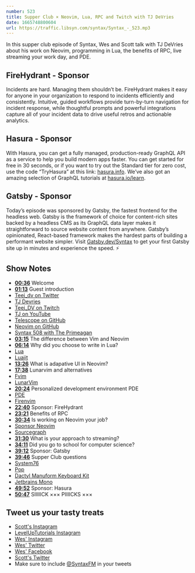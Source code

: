 ```yaml
---
number: 523
title: Supper Club × Neovim, Lua, RPC and Twitch with TJ DeVries
date: 1665748800604
url: https://traffic.libsyn.com/syntax/Syntax_-_523.mp3
---
```


In this supper club episode of Syntax, Wes and Scott talk with TJ DeVries about his work on Neovim, programming in Lua, the benefits of RPC, live streaming your work day, and PDE.

## FireHydrant - Sponsor

Incidents are hard. Managing them shouldn’t be. FireHydrant makes it easy for anyone in your organization to respond to incidents efficiently and consistently. Intuitive, guided workflows provide turn-by-turn navigation for incident response, while thoughtful prompts and powerful integrations capture all of your incident data to drive useful retros and actionable analytics.

## Hasura - Sponsor

With Hasura, you can get a fully managed, production-ready GraphQL API as a service to help you build modern apps faster. You can get started for free in 30 seconds, or if you want to try out the Standard tier for zero cost, use the code “TryHasura” at this link: [hasura.info](https://hasura.info/freetrial). We’ve also got an amazing selection of GraphQL tutorials at [hasura.io/learn](https://hasura.io/learn).

## Gatsby - Sponsor

Today’s episode was sponsored by Gatsby, the fastest frontend for the headless web. Gatsby is the framework of choice for content-rich sites backed by a headless CMS as its GraphQL data layer makes it straightforward to source website content from anywhere. Gatsby’s opinionated, React-based framework makes the hardest parts of building a performant website simpler. Visit [Gatsby.dev/Syntax](https://gatsby.dev/Syntax) to get your first Gatsby site up in minutes and experience the speed. ⚡️

## Show Notes

* **[00:36](#t=00:36)** Welcome
* **[01:13](#t=01:13)** Guest introduction
* [Teej_dv on Twitter](https://twitter.com/teej_dv)
* [TJ Devries](https://github.com/tjdevries/)
* [Teej_DV on Twitch](https://www.twitch.tv/teej_dv)
* [TJ on YouTube](https://www.youtube.com/c/TjDeVries)
* [Telescope on GitHub](https://github.com/nvim-telescope/telescope.nvim)
* [Neovim on GitHub](https://github.com/neovim/neovim)
* [Syntax 508 with The Primeagan](https://syntax.fm/show/508/supper-club-the-primeagan-vim-streaming-rust-all-around-interesting-guy)
* **[03:15](#t=03:15)** The difference between Vim and Neovim
* **[06:14](#t=06:14)** Why did you choose to write in Lua?
* [Lua](https://www.lua.org)
* [Luajit](http://luajit.org/luajit.html)
* **[13:26](#t=13:26)** What is adapative UI in Neovim?
* **[17:38](#t=17:38)** Lunarvim and alternatives
* [Fvim](https://github.com/yatli/fvim)
* [LunarVim](https://www.lunarvim.org)
* **[20:24](#t=20:24)** Personalized development environment PDE
* [PDE](https://www.youtube.com/watch?v=QMVIJhC9Veg)
* [Firenvim](https://github.com/glacambre/firenvim)
* **[22:40](#t=22:40)** Sponsor: FireHydrant
* **[23:21](#t=23:21)** Benefits of RPC
* **[30:34](#t=30:34)** Is working on Neovim your job?
* [Sponsor Neovim](https://github.com/sponsors/neovim)
* [Sourcegraph](https://sourcegraph.com)
* **[31:30](#t=31:30)** What is your approach to streaming?
* **[34:11](#t=34:11)** Did you go to school for computer science?
* **[39:12](#t=39:12)** Sponsor: Gatsby
* **[39:46](#t=39:46)** Supper Club questions
* [System76](https://system76.com)
* [Pop](https://pop.system76.com)
* [Dactyl Manuform Keyboard Kit](https://www.diykeyboards.com/keyboards/keyboard-kits/product/dactyl-manuform-kit)
* [Jetbrains Mono](https://www.jetbrains.com/lp/mono/)
* **[49:52](#t=49:52)** Sponsor: Hasura
* **[50:47](#t=50:47)** SIIIIICK ××× PIIIICKS ×××

## Tweet us your tasty treats

* [Scott's Instagram](https://www.instagram.com/stolinski/)
* [LevelUpTutorials Instagram](https://www.instagram.com/LevelUpTutorials/)
* [Wes' Instagram](https://www.instagram.com/wesbos/)
* [Wes' Twitter](https://twitter.com/wesbos)
* [Wes' Facebook](https://www.facebook.com/wesbos.developer)
* [Scott's Twitter](https://twitter.com/stolinski)
* Make sure to include [@SyntaxFM](https://twitter.com/SyntaxFM) in your tweets

